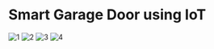 # Smart Garage Door using IoT
![1](https://github.com/user-attachments/assets/d7207d2e-e8e4-4273-be02-1150e25a4de8)
![2](https://github.com/user-attachments/assets/a3792e59-f4f8-4580-8872-090a9110e6dc)
![3](https://github.com/user-attachments/assets/7692055e-bdf3-4fa6-933e-12ddcc5798a0)
![4](https://github.com/user-attachments/assets/1f3eec07-f5ce-4441-9dd2-59c22f02aad1)
